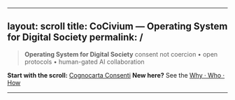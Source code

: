 <!-- status: stub; target: 150+ words -->
<!-- status: stub; target: 150+ words -->
<!-- status: stub; target: 150+ words -->
<!-- status: stub; target: 150+ words -->
<!-- status: stub; target: 150+ words -->
<!-- status: stub; target: 150+ words -->
---
layout: scroll
title: CoCivium — Operating System for Digital Society
permalink: /
---

> **Operating System for Digital Society**
> consent not coercion • open protocols • human-gated AI collaboration

**Start with the scroll:** [Cognocarta Consenti](/scroll/Cognocarta_Consenti.md)
**New here?** See the [Why · Who · How](https://github.com/rickballard/CoCivium#why--who--how-30s)

---







